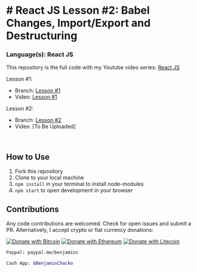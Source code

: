 # # React JS Lesson #2: Babel Changes, Import/Export and Destructuring
### Language(s): React JS

This repository is the full code with my Youtube video series: [React JS](https://www.youtube.com/playlist?list=PLWUQJ519A7tdSDCeS729NLUAcLW81sLIH)

<p>Lesson #1:
<ul>
<li>Branch: <a href="https://github.com/benjaminchacko/reactjs-lesson-series/tree/lesson-1">Lesson #1</a></li>
<li>Video: <a href="https://youtu.be/cuSKfjoi_0M">Lesson #1</a></li>
</ul>
</p>

<p>Lesson #2: 
<ul>
<li>Branch: <a href="https://github.com/benjaminchacko/reactjs-lesson-series/tree/lesson-2">Lesson #2</a></li>
<li>Video:  [To Be Uploaded]</li>
</ul>
</p> 
<br />

  
## How to Use
1. Fork this repository
2. Clone to your local machine
3. `npm install` in your terminal to install node-modules
4. `npm start` to open development in your browser

## Contributions

Any code contributions are welcomed. Check for open issues and submit a PR. Alternatively, I accept crypto or fiat currency donations:

[![Donate with Bitcoin](https://en.cryptobadges.io/badge/big/13ij7QZSZVh1wgyumAMqBysaCqg6oicgs2)](https://en.cryptobadges.io/donate/13ij7QZSZVh1wgyumAMqBysaCqg6oicgs2)
[![Donate with Ethereum](https://en.cryptobadges.io/badge/big/0x198d69c291EBFb5A131d460089A9126c767Df1c8)](https://en.cryptobadges.io/donate/0x198d69c291EBFb5A131d460089A9126c767Df1c8)
[![Donate with Litecoin](https://en.cryptobadges.io/badge/big/LLzagWsAAa1MPS7NawXrDwLf1nssipAnCE)](https://en.cryptobadges.io/donate/LLzagWsAAa1MPS7NawXrDwLf1nssipAnCE)
```bash
Paypal: paypal.me/benjaminc
```
```bash
Cash App: $BenjaminChacko
```
